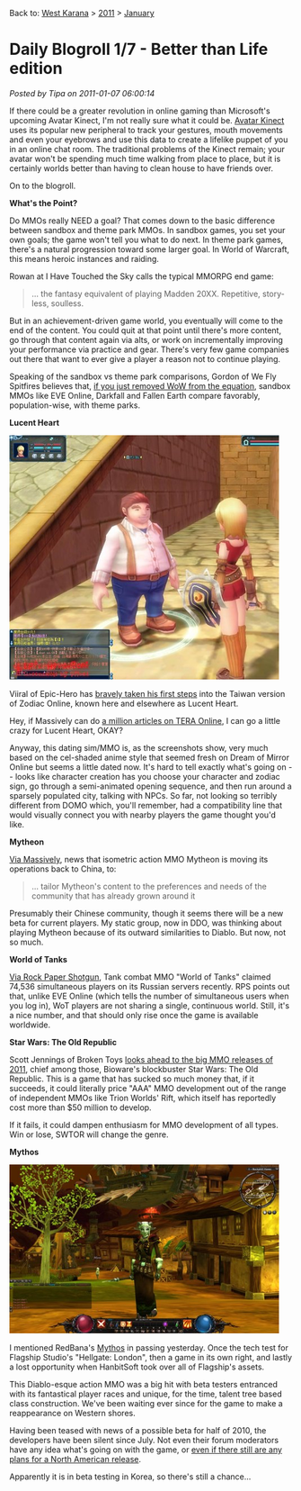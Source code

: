 Back to: [West Karana](/posts/westkarana.md) > [2011](/posts/2011/westkarana.md) > [January](./westkarana.md)
# Daily Blogroll 1/7 - Better than Life edition

*Posted by Tipa on 2011-01-07 06:00:14*



If there could be a greater revolution in online gaming than Microsoft's upcoming Avatar Kinect, I'm not really sure what it could be. [Avatar Kinect](http://www.youtube.com/watch?v=WxmyXxeczuE) uses its popular new peripheral to track your gestures, mouth movements and even your eyebrows and use this data to create a lifelike puppet of you in an online chat room. The traditional problems of the Kinect remain; your avatar won't be spending much time walking from place to place, but it is certainly worlds better than having to clean house to have friends over.

On to the blogroll.


**What's the Point?**

Do MMOs really NEED a goal? That comes down to the basic difference between sandbox and theme park MMOs. In sandbox games, you set your own goals; the game won't tell you what to do next. In theme park games, there's a natural progression toward some larger goal. In World of Warcraft, this means heroic instances and raiding.

Rowan at I Have Touched the Sky calls the typical MMORPG end game:


> ... the fantasy equivalent of playing Madden 20XX. Repetitive, story-less, soulless.



But in an achievement-driven game world, you eventually will come to the end of the content. You could quit at that point until there's more content, go through that content again via alts, or work on incrementally improving your performance via practice and gear. There's very few game companies out there that want to ever give a player a reason not to continue playing.

Speaking of the sandbox vs theme park comparisons, Gordon of We Fly Spitfires believes that, [if you just removed WoW from the equation](http://blog.weflyspitfires.com/2011/01/06/are-sandbox-mmos-dying-out/), sandbox MMOs like EVE Online, Darkfall and Fallen Earth compare favorably, population-wise, with theme parks.

**Lucent Heart**

![](../../../uploads/2011/01/ZodiacOnline.jpg "Zodiac Online")

Viiral of Epic-Hero has [bravely taken his first steps](http://epic-hero.com/adventure-logs/zodiac-online-lucent-heart-tw-a-log-1/) into the Taiwan version of Zodiac Online, known here and elsewhere as Lucent Heart.

Hey, if Massively can do [a million articles on TERA Online](http://massively.joystiq.com/category/tera/), I can go a little crazy for Lucent Heart, OKAY?

Anyway, this dating sim/MMO is, as the screenshots show, very much based on the cel-shaded anime style that seemed fresh on Dream of Mirror Online but seems a little dated now. It's hard to tell exactly what's going on -- looks like character creation has you choose your character and zodiac sign, go through a semi-animated opening sequence, and then run around a sparsely populated city, talking with NPCs. So far, not looking so terribly different from DOMO which, you'll remember, had a compatibility line that would visually connect you with nearby players the game thought you'd like.

**Mytheon**

[Via Massively](http://massively.joystiq.com/2011/01/06/utv-moves-mytheon-development-to-china-hints-at-upcoming-closed/), news that isometric action MMO Mytheon is moving its operations back to China, to:


> ... tailor Mytheon's content to the preferences and needs of the community that has already grown around it



Presumably their Chinese community, though it seems there will be a new beta for current players. My static group, now in DDO, was thinking about playing Mytheon because of its outward similarities to Diablo. But now, not so much.

**World of Tanks**

[Via Rock Paper Shotgun](http://www.rockpapershotgun.com/2011/01/06/world-of-tanks-claims-important-number/), Tank combat MMO "World of Tanks" claimed 74,536 simultaneous players on its Russian servers recently. RPS points out that, unlike EVE Online (which tells the number of simultaneous users when you log in), WoT players are not sharing a single, continuous world. Still, it's a nice number, and that should only rise once the game is available worldwide.

**Star Wars: The Old Republic**

Scott Jennings of Broken Toys [looks ahead to the big MMO releases of 2011](http://brokentoys.org/2011/01/06/2011-wow-not-wow/), chief among those, Bioware's blockbuster Star Wars: The Old Republic. This is a game that has sucked so much money that, if it succeeds, it could literally price "AAA" MMO development out of the range of independent MMOs like Trion Worlds' Rift, which itself has reportedly cost more than $50 million to develop.

If it fails, it could dampen enthusiasm for MMO development of all types. Win or lose, SWTOR will change the genre.

**Mythos**

[![](../../../uploads/2011/01/Fullscreen-capture-162011-104539-PM-480x300.jpg "Mythos")](../../../uploads/2011/01/Fullscreen-capture-162011-104539-PM.jpg)

I mentioned RedBana's [Mythos](http://www.mythos.com/) in passing yesterday. Once the tech test for Flagship Studio's "Hellgate: London", then a game in its own right, and lastly a lost opportunity when HanbitSoft took over all of Flagship's assets. 

This Diablo-esque action MMO was a big hit with beta testers entranced with its fantastical player races and unique, for the time, talent tree based class construction. We've been waiting ever since for the game to make a reappearance on Western shores.

Having been teased with news of a possible beta for half of 2010, the developers have been silent since July. Not even their forum moderators have any idea what's going on with the game, or [even if there still are any plans for a North American release](http://forums.redbana.com/showthread.php?t=33711).

Apparently it is in beta testing in Korea, so there's still a chance...

